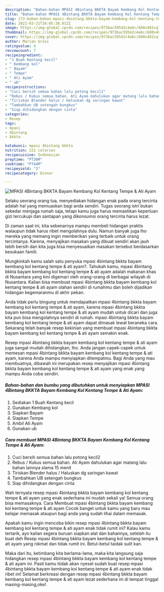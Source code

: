 ```yaml
---
description: "Bahan-bahan MPASI 4Bintang BKKTA Bayam Kembang Kol Kentang Tempe &amp;amp; Ati Ayam yang lezat dan Mudah Dibuat"
title: "Bahan-bahan MPASI 4Bintang BKKTA Bayam Kembang Kol Kentang Tempe &amp;amp; Ati Ayam yang lezat dan Mudah Dibuat"
slug: 173-bahan-bahan-mpasi-4bintang-bkkta-bayam-kembang-kol-kentang-tempe-and-amp-ati-ayam-yang-lezat-dan-mudah-dibuat
date: 2021-03-21T16:05:30.012Z
image: https://img-global.cpcdn.com/recipes/973bac59542c4a6c/680x482cq70/mpasi-4bintang-bkkta-bayam-kembang-kol-kentang-tempe-ati-ayam-foto-resep-utama.jpg
thumbnail: https://img-global.cpcdn.com/recipes/973bac59542c4a6c/680x482cq70/mpasi-4bintang-bkkta-bayam-kembang-kol-kentang-tempe-ati-ayam-foto-resep-utama.jpg
cover: https://img-global.cpcdn.com/recipes/973bac59542c4a6c/680x482cq70/mpasi-4bintang-bkkta-bayam-kembang-kol-kentang-tempe-ati-ayam-foto-resep-utama.jpg
author: Marian Gross
ratingvalue: 4
reviewcount: 7
recipeingredient:
- "1 Buah Kentang kecil"
- " Kembang kol"
- " Bayam"
- " Tempe"
- " Ati Ayam"
- " ub"
recipeinstructions:
- "Cuci bersih semua bahan lalu potong kecil2"
- "Rebus / Kukus semua bahan. Ati Ayam dahulukan agar matang lalu bahan lainnya slama 15 menit"
- "Tiriskan Blender halus / Haluskan dg saringan kawat"
- "Tambahkan UB setengah bungkus"
- "Siap dihidangkan dengan cinta"
categories:
- Resep
tags:
- mpasi
- 4bintang
- bkkta

katakunci: mpasi 4bintang bkkta 
nutrition: 221 calories
recipecuisine: Indonesian
preptime: "PT30M"
cooktime: "PT44M"
recipeyield: "3"
recipecategory: Dinner

---
```



![MPASI 4Bintang BKKTA Bayam Kembang Kol Kentang Tempe &amp; Ati Ayam](https://img-global.cpcdn.com/recipes/973bac59542c4a6c/680x482cq70/mpasi-4bintang-bkkta-bayam-kembang-kol-kentang-tempe-ati-ayam-foto-resep-utama.jpg)

Selaku seorang orang tua, menyediakan hidangan enak pada orang tercinta adalah hal yang memuaskan bagi anda sendiri. Tugas seorang istri bukan sekedar menjaga rumah saja, tetapi kamu juga harus memastikan keperluan gizi tercukupi dan santapan yang dikonsumsi orang tercinta harus lezat.

Di zaman  saat ini, kita sebenarnya mampu membeli hidangan praktis walaupun tidak harus ribet mengolahnya dulu. Namun banyak juga lho mereka yang memang ingin memberikan yang terbaik untuk orang tercintanya. Karena, menyajikan masakan yang dibuat sendiri akan jauh lebih bersih dan kita juga bisa menyesuaikan masakan tersebut berdasarkan kesukaan famili. 



Mungkinkah kamu salah satu penyuka mpasi 4bintang bkkta bayam kembang kol kentang tempe &amp; ati ayam?. Tahukah kamu, mpasi 4bintang bkkta bayam kembang kol kentang tempe &amp; ati ayam adalah makanan khas di Nusantara yang kini digemari oleh orang-orang di berbagai wilayah di Nusantara. Kalian bisa membuat mpasi 4bintang bkkta bayam kembang kol kentang tempe &amp; ati ayam olahan sendiri di rumahmu dan boleh dijadikan hidangan kegemaranmu di akhir pekan.

Anda tidak perlu bingung untuk mendapatkan mpasi 4bintang bkkta bayam kembang kol kentang tempe &amp; ati ayam, karena mpasi 4bintang bkkta bayam kembang kol kentang tempe &amp; ati ayam mudah untuk dicari dan juga kita pun bisa mengolahnya sendiri di rumah. mpasi 4bintang bkkta bayam kembang kol kentang tempe &amp; ati ayam dapat dimasak lewat beraneka cara. Sekarang telah banyak resep kekinian yang membuat mpasi 4bintang bkkta bayam kembang kol kentang tempe &amp; ati ayam semakin enak.

Resep mpasi 4bintang bkkta bayam kembang kol kentang tempe &amp; ati ayam juga sangat mudah dihidangkan, lho. Anda jangan capek-capek untuk memesan mpasi 4bintang bkkta bayam kembang kol kentang tempe &amp; ati ayam, karena Anda mampu menyiapkan ditempatmu. Bagi Anda yang mau membuatnya, dibawah ini merupakan resep menyajikan mpasi 4bintang bkkta bayam kembang kol kentang tempe &amp; ati ayam yang enak yang mampu Anda coba sendiri.

<!--inarticleads1-->

##### Bahan-bahan dan bumbu yang dibutuhkan untuk menyiapkan MPASI 4Bintang BKKTA Bayam Kembang Kol Kentang Tempe &amp; Ati Ayam:

1. Sediakan 1 Buah Kentang kecil
1. Gunakan  Kembang kol
1. Siapkan  Bayam
1. Siapkan  Tempe
1. Ambil  Ati Ayam
1. Gunakan  ub




<!--inarticleads2-->

##### Cara membuat MPASI 4Bintang BKKTA Bayam Kembang Kol Kentang Tempe &amp; Ati Ayam:

1. Cuci bersih semua bahan lalu potong kecil2
1. Rebus / Kukus semua bahan. Ati Ayam dahulukan agar matang lalu bahan lainnya slama 15 menit
1. Tiriskan Blender halus / Haluskan dg saringan kawat
1. Tambahkan UB setengah bungkus
1. Siap dihidangkan dengan cinta




Wah ternyata resep mpasi 4bintang bkkta bayam kembang kol kentang tempe &amp; ati ayam yang enak sederhana ini mudah sekali ya! Semua orang bisa memasaknya. Cara Membuat mpasi 4bintang bkkta bayam kembang kol kentang tempe &amp; ati ayam Cocok banget untuk kamu yang baru mau belajar memasak ataupun bagi anda yang sudah lihai dalam memasak.

Apakah kamu ingin mencoba bikin resep mpasi 4bintang bkkta bayam kembang kol kentang tempe &amp; ati ayam enak tidak rumit ini? Kalau kamu tertarik, ayo kalian segera buruan siapkan alat dan bahannya, setelah itu buat deh Resep mpasi 4bintang bkkta bayam kembang kol kentang tempe &amp; ati ayam yang nikmat dan tidak rumit ini. Betul-betul taidak sulit kan. 

Maka dari itu, ketimbang kita berlama-lama, maka kita langsung saja hidangkan resep mpasi 4bintang bkkta bayam kembang kol kentang tempe &amp; ati ayam ini. Pasti kamu tiidak akan nyesel sudah buat resep mpasi 4bintang bkkta bayam kembang kol kentang tempe &amp; ati ayam enak tidak ribet ini! Selamat berkreasi dengan resep mpasi 4bintang bkkta bayam kembang kol kentang tempe &amp; ati ayam lezat sederhana ini di tempat tinggal masing-masing,oke!.

